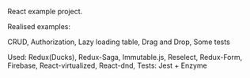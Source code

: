 React example project.

Realised examples:

CRUD,
Authorization,
Lazy loading table,
Drag and Drop,
Some tests


Used: 
Redux(Ducks), 
Redux-Saga,
Immutable.js,
Reselect,
Redux-Form,
Firebase,
React-virtualized,
React-dnd, 
Tests: Jest + Enzyme
